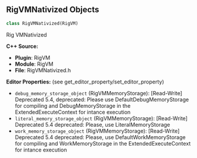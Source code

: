 ## RigVMNativized Objects

```python
class RigVMNativized(RigVM)
```

Rig VMNativized

**C++ Source:**

- **Plugin**: RigVM
- **Module**: RigVM
- **File**: RigVMNativized.h

**Editor Properties:** (see get_editor_property/set_editor_property)

- ``debug_memory_storage_object`` (RigVMMemoryStorage):  [Read-Write] Deprecated 5.4,
  deprecated: Please use DefaultDebugMemoryStorage for compiling and DebugMemoryStorage in the ExtendedExecuteContext for intance execution
- ``literal_memory_storage_object`` (RigVMMemoryStorage):  [Read-Write] Deprecated 5.4
  deprecated: Please, use LiteralMemoryStorage
- ``work_memory_storage_object`` (RigVMMemoryStorage):  [Read-Write] Deprecated 5.4
  deprecated: Please, use DefaultWorkMemoryStorage for compiling and WorkMemoryStorage in the ExtendedExecuteContext for intance execution

<a id="unreal.RigVMUserWorkflowOptions"></a>